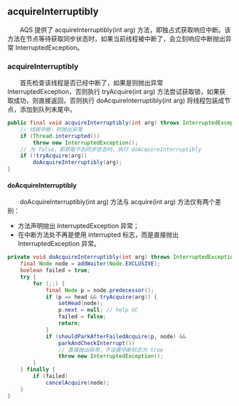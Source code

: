 
## acquireInterruptibly
　　AQS 提供了 acquireInterruptibly(int arg) 方法，即独占式获取响应中断。该方法在节点等待获取同步状态时，如果当前线程被中断了，会立刻响应中断抛出异常 InterruptedException。

### acquireInterruptibly
　　首先检查该线程是否已经中断了，如果是则抛出异常 InterruptedException，否则执行 tryAcquire(int arg) 方法尝试获取锁，如果获取成功，则直接返回，否则执行 doAcquireInterruptibly(int arg) 将线程包装成节点，添加到队列末尾中。

```java
public final void acquireInterruptibly(int arg) throws InterruptedException {
    // 线程中断，则抛出异常
    if (Thread.interrupted())
        throw new InterruptedException();
    // 为 false，即获取不到同步状态时，执行 doAcquireInterruptibly
    if (!tryAcquire(arg))
        doAcquireInterruptibly(arg);
}
```

#### doAcquireInterruptibly
　　doAcquireInterruptibly(int arg) 方法与 acquire(int arg) 方法仅有两个差别：
  
- 方法声明抛出 InterruptedException 异常；
- 在中断方法处不再是使用 interrupted 标志，而是直接抛出 InterruptedException 异常。
　　
```java
private void doAcquireInterruptibly(int arg) throws InterruptedException {
    final Node node = addWaiter(Node.EXCLUSIVE);
    boolean failed = true;
    try {
        for (;;) {
            final Node p = node.predecessor();
            if (p == head && tryAcquire(arg)) {
                setHead(node);
                p.next = null; // help GC
                failed = false;
                return;
            }
            if (shouldParkAfterFailedAcquire(p, node) &&
                parkAndCheckInterrupt())
                // 直接抛出异常，不设置中断标志为 true
                throw new InterruptedException();
        }
    } finally {
        if (failed)
            cancelAcquire(node);
    }
}
```
